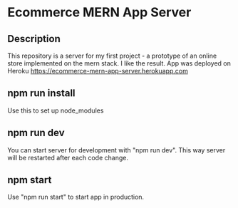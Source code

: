 # Ecommerce MERN App Server

## Description

This repository is a server for my first project - 
a prototype of an online store implemented on the mern stack.
I like the result.
App was deployed on Heroku
https://ecommerce-mern-app-server.herokuapp.com

## npm run install

Use this to set up node_modules

## npm run dev

You can start server for development with "npm run dev". This way server will be restarted after each code change. 

## npm start

Use "npm run start" to start app in production.